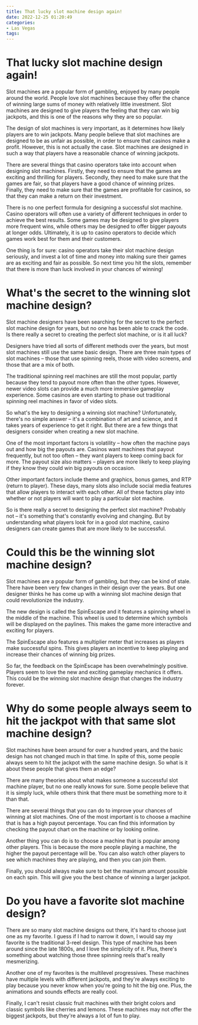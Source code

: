 ```yaml
---
title: That lucky slot machine design again!
date: 2022-12-25 01:20:49
categories:
- Las Vegas
tags:
---
```



#  That lucky slot machine design again!

Slot machines are a popular form of gambling, enjoyed by many people around the world. People love slot machines because they offer the chance of winning large sums of money with relatively little investment. Slot machines are designed to give players the feeling that they can win big jackpots, and this is one of the reasons why they are so popular.

The design of slot machines is very important, as it determines how likely players are to win jackpots. Many people believe that slot machines are designed to be as unfair as possible, in order to ensure that casinos make a profit. However, this is not actually the case. Slot machines are designed in such a way that players have a reasonable chance of winning jackpots.

There are several things that casino operators take into account when designing slot machines. Firstly, they need to ensure that the games are exciting and thrilling for players. Secondly, they need to make sure that the games are fair, so that players have a good chance of winning prizes. Finally, they need to make sure that the games are profitable for casinos, so that they can make a return on their investment.

There is no one perfect formula for designing a successful slot machine. Casino operators will often use a variety of different techniques in order to achieve the best results. Some games may be designed to give players more frequent wins, while others may be designed to offer bigger payouts at longer odds. Ultimately, it is up to casino operators to decide which games work best for them and their customers.

One thing is for sure: casino operators take their slot machine design seriously, and invest a lot of time and money into making sure their games are as exciting and fair as possible. So next time you hit the slots, remember that there is more than luck involved in your chances of winning!

#  What's the secret to the winning slot machine design?

Slot machine designers have been searching for the secret to the perfect slot machine design for years, but no one has been able to crack the code. Is there really a secret to creating the perfect slot machine, or is it all luck?

Designers have tried all sorts of different methods over the years, but most slot machines still use the same basic design. There are three main types of slot machines – those that use spinning reels, those with video screens, and those that are a mix of both.

The traditional spinning reel machines are still the most popular, partly because they tend to payout more often than the other types. However, newer video slots can provide a much more immersive gameplay experience. Some casinos are even starting to phase out traditional spinning reel machines in favor of video slots.

So what's the key to designing a winning slot machine? Unfortunately, there's no simple answer – it's a combination of art and science, and it takes years of experience to get it right. But there are a few things that designers consider when creating a new slot machine.

One of the most important factors is volatility – how often the machine pays out and how big the payouts are. Casinos want machines that payout frequently, but not too often – they want players to keep coming back for more. The payout size also matters – players are more likely to keep playing if they know they could win big payouts on occasion.

Other important factors include theme and graphics, bonus games, and RTP (return to player). These days, many slots also include social media features that allow players to interact with each other. All of these factors play into whether or not players will want to play a particular slot machine.

So is there really a secret to designing the perfect slot machine? Probably not – it's something that's constantly evolving and changing. But by understanding what players look for in a good slot machine, casino designers can create games that are more likely to be successful.

#  Could this be the winning slot machine design?

Slot machines are a popular form of gambling, but they can be kind of stale. There have been very few changes in their design over the years. But one designer thinks he has come up with a winning slot machine design that could revolutionize the industry.

The new design is called the SpinEscape and it features a spinning wheel in the middle of the machine. This wheel is used to determine which symbols will be displayed on the paylines. This makes the game more interactive and exciting for players.

The SpinEscape also features a multiplier meter that increases as players make successful spins. This gives players an incentive to keep playing and increase their chances of winning big prizes.

So far, the feedback on the SpinEscape has been overwhelmingly positive. Players seem to love the new and exciting gameplay mechanics it offers. This could be the winning slot machine design that changes the industry forever.

#  Why do some people always seem to hit the jackpot with that same slot machine design? 

Slot machines have been around for over a hundred years, and the basic design has not changed much in that time. In spite of this, some people always seem to hit the jackpot with the same machine design. So what is it about these people that gives them an edge?

There are many theories about what makes someone a successful slot machine player, but no one really knows for sure. Some people believe that it is simply luck, while others think that there must be something more to it than that.

There are several things that you can do to improve your chances of winning at slot machines. One of the most important is to choose a machine that is has a high payout percentage. You can find this information by checking the payout chart on the machine or by looking online.

Another thing you can do is to choose a machine that is popular among other players. This is because the more people playing a machine, the higher the payout percentage will be. You can also watch other players to see which machines they are playing, and then you can join them.

Finally, you should always make sure to bet the maximum amount possible on each spin. This will give you the best chance of winning a larger jackpot.

#  Do you have a favorite slot machine design?

There are so many slot machine designs out there, it's hard to choose just one as my favorite. I guess if I had to narrow it down, I would say my favorite is the traditional 3-reel design. This type of machine has been around since the late 1800s, and I love the simplicity of it. Plus, there's something about watching those three spinning reels that's really mesmerizing.

Another one of my favorites is the multilevel progressives. These machines have multiple levels with different jackpots, and they're always exciting to play because you never know when you're going to hit the big one. Plus, the animations and sounds effects are really cool.

Finally, I can't resist classic fruit machines with their bright colors and classic symbols like cherries and lemons. These machines may not offer the biggest jackpots, but they're always a lot of fun to play.